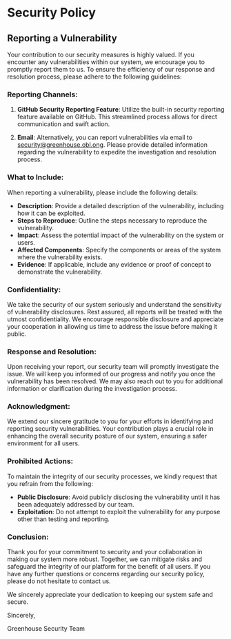# Security Policy

## Reporting a Vulnerability

Your contribution to our security measures is highly valued. If you encounter any vulnerabilities within our system, we encourage you to promptly report them to us. To ensure the efficiency of our response and resolution process, please adhere to the following guidelines:

### Reporting Channels:

1. **GitHub Security Reporting Feature**: Utilize the built-in security reporting feature available on GitHub. This streamlined process allows for direct communication and swift action.

2. **Email**: Alternatively, you can report vulnerabilities via email to [security@greenhouse.obl.ong](mailto:security@greenhouse.obl.ong). Please provide detailed information regarding the vulnerability to expedite the investigation and resolution process.

### What to Include:

When reporting a vulnerability, please include the following details:

- **Description**: Provide a detailed description of the vulnerability, including how it can be exploited.
- **Steps to Reproduce**: Outline the steps necessary to reproduce the vulnerability.
- **Impact**: Assess the potential impact of the vulnerability on the system or users.
- **Affected Components**: Specify the components or areas of the system where the vulnerability exists.
- **Evidence**: If applicable, include any evidence or proof of concept to demonstrate the vulnerability.

### Confidentiality:

We take the security of our system seriously and understand the sensitivity of vulnerability disclosures. Rest assured, all reports will be treated with the utmost confidentiality. We encourage responsible disclosure and appreciate your cooperation in allowing us time to address the issue before making it public.

### Response and Resolution:

Upon receiving your report, our security team will promptly investigate the issue. We will keep you informed of our progress and notify you once the vulnerability has been resolved. We may also reach out to you for additional information or clarification during the investigation process.

### Acknowledgment:

We extend our sincere gratitude to you for your efforts in identifying and reporting security vulnerabilities. Your contribution plays a crucial role in enhancing the overall security posture of our system, ensuring a safer environment for all users.

### Prohibited Actions:

To maintain the integrity of our security processes, we kindly request that you refrain from the following:

- **Public Disclosure**: Avoid publicly disclosing the vulnerability until it has been adequately addressed by our team.
- **Exploitation**: Do not attempt to exploit the vulnerability for any purpose other than testing and reporting.

### Conclusion:

Thank you for your commitment to security and your collaboration in making our system more robust. Together, we can mitigate risks and safeguard the integrity of our platform for the benefit of all users. If you have any further questions or concerns regarding our security policy, please do not hesitate to contact us.

We sincerely appreciate your dedication to keeping our system safe and secure.

Sincerely,

Greenhouse Security Team
